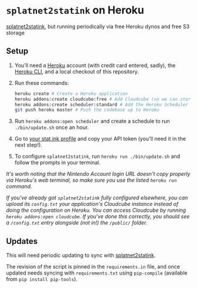 # `splatnet2statink` on Heroku

[splatnet2statink](https://github.com/frozenpandaman/splatnet2statink), but running periodically via free Heroku dynos and free S3 storage

## Setup

1. You'll need a [Heroku](http://heroku.com) account (with credit card entered, sadly), the [Heroku CLI](https://devcenter.heroku.com/articles/heroku-cli), and a local checkout of this repository.

1. Run these commands:
   ```bash
   heroku create # Create a Heroku application
   heroku addons:create cloudcube:free # Add Cloudcube (so we can store configuration in S3)
   heroku addons:create scheduler:standard # Add the Heroku Scheduler (so we can sync periodically)
   git push heroku master # Push the codebase up to Heroku
   ```

1. Run `heroku addons:open scheduler` and create a schedule to run `./bin/update.sh` once an hour.

1. Go to [your stat.ink profile](https://stat.ink/profile) and copy your API token (you'll need it in the next step!).

1. To configure `splatnet2statink`, run `heroku run ./bin/update.sh` and follow the prompts in your terminal.

_It's worth noting that the Nintendo Account login URL doesn't copy properly via Heroku's web terminal, so make sure you use the listed `heroku run` command._

_If you've already got `splatnet2statink` fully configured elsewhere, you can upload its `config.txt` your application's Cloudcube instance instead of doing the configuration on Heroku. You can access Cloudcube by running `heroku addons:open cloudcube`. If you've done this correctly, you should see a `/config.txt` entry alongside (not in!) the `/public/` folder._

## Updates

This will need periodic updating to sync with [splatnet2statink](https://github.com/frozenpandaman/splatnet2statink).

The revision of the script is pinned in the `requirements.in` file, and once updated needs syncing with `requirements.txt` using `pip-compile` (available from `pip install pip-tools`).
